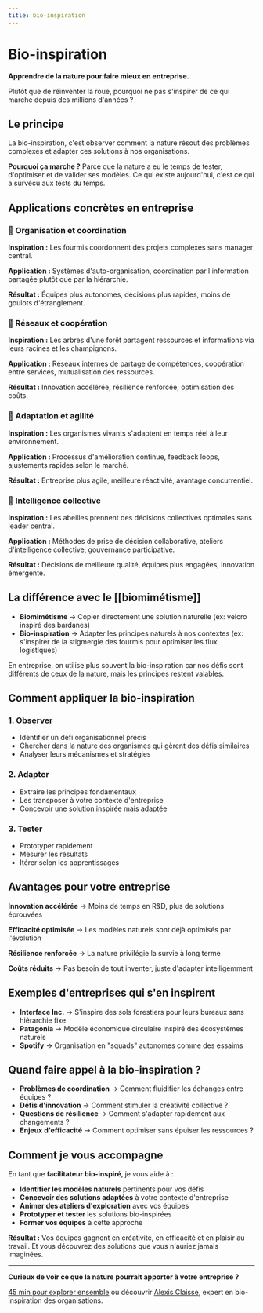 ```yaml
---
title: bio-inspiration
---
```

# Bio-inspiration

**Apprendre de la nature pour faire mieux en entreprise.**

Plutôt que de réinventer la roue, pourquoi ne pas s'inspirer de ce qui marche depuis des millions d'années ?

## Le principe

La bio-inspiration, c'est observer comment la nature résout des problèmes complexes et adapter ces solutions à nos organisations.

**Pourquoi ça marche ?** Parce que la nature a eu le temps de tester, d'optimiser et de valider ses modèles. Ce qui existe aujourd'hui, c'est ce qui a survécu aux tests du temps.

## Applications concrètes en entreprise

### 🐜 Organisation et coordination

**Inspiration :** Les fourmis coordonnent des projets complexes sans manager central.

**Application :** Systèmes d'auto-organisation, coordination par l'information partagée plutôt que par la hiérarchie.

**Résultat :** Équipes plus autonomes, décisions plus rapides, moins de goulots d'étranglement.

### 🌳 Réseaux et coopération

**Inspiration :** Les arbres d'une forêt partagent ressources et informations via leurs racines et les champignons.

**Application :** Réseaux internes de partage de compétences, coopération entre services, mutualisation des ressources.

**Résultat :** Innovation accélérée, résilience renforcée, optimisation des coûts.

### 🦎 Adaptation et agilité

**Inspiration :** Les organismes vivants s'adaptent en temps réel à leur environnement.

**Application :** Processus d'amélioration continue, feedback loops, ajustements rapides selon le marché.

**Résultat :** Entreprise plus agile, meilleure réactivité, avantage concurrentiel.

### 🐝 Intelligence collective

**Inspiration :** Les abeilles prennent des décisions collectives optimales sans leader central.

**Application :** Méthodes de prise de décision collaborative, ateliers d'intelligence collective, gouvernance participative.

**Résultat :** Décisions de meilleure qualité, équipes plus engagées, innovation émergente.

## La différence avec le [[biomimétisme]]

- **Biomimétisme** → Copier directement une solution naturelle (ex: velcro inspiré des bardanes)
- **Bio-inspiration** → Adapter les principes naturels à nos contextes (ex: s'inspirer de la stigmergie des fourmis pour optimiser les flux logistiques)

En entreprise, on utilise plus souvent la bio-inspiration car nos défis sont différents de ceux de la nature, mais les principes restent valables.

## Comment appliquer la bio-inspiration

### 1. Observer

- Identifier un défi organisationnel précis
- Chercher dans la nature des organismes qui gèrent des défis similaires
- Analyser leurs mécanismes et stratégies

### 2. Adapter

- Extraire les principes fondamentaux
- Les transposer à votre contexte d'entreprise
- Concevoir une solution inspirée mais adaptée

### 3. Tester

- Prototyper rapidement
- Mesurer les résultats
- Itérer selon les apprentissages

## Avantages pour votre entreprise

**Innovation accélérée** → Moins de temps en R&D, plus de solutions éprouvées

**Efficacité optimisée** → Les modèles naturels sont déjà optimisés par l'évolution

**Résilience renforcée** → La nature privilégie la survie à long terme

**Coûts réduits** → Pas besoin de tout inventer, juste d'adapter intelligemment

## Exemples d'entreprises qui s'en inspirent

- **Interface Inc.** → S'inspire des sols forestiers pour leurs bureaux sans hiérarchie fixe
- **Patagonia** → Modèle économique circulaire inspiré des écosystèmes naturels
- **Spotify** → Organisation en "squads" autonomes comme des essaims

## Quand faire appel à la bio-inspiration ?

- **Problèmes de coordination** → Comment fluidifier les échanges entre équipes ?
- **Défis d'innovation** → Comment stimuler la créativité collective ?
- **Questions de résilience** → Comment s'adapter rapidement aux changements ?
- **Enjeux d'efficacité** → Comment optimiser sans épuiser les ressources ?

## Comment je vous accompagne

En tant que **facilitateur bio-inspiré**, je vous aide à :

- **Identifier les modèles naturels** pertinents pour vos défis
- **Concevoir des solutions adaptées** à votre contexte d'entreprise
- **Animer des ateliers d'exploration** avec vos équipes
- **Prototyper et tester** les solutions bio-inspirées
- **Former vos équipes** à cette approche

**Résultat :** Vos équipes gagnent en créativité, en efficacité et en plaisir au travail. Et vous découvrez des solutions que vous n'auriez jamais imaginées.

* * *

**Curieux de voir ce que la nature pourrait apporter à votre entreprise ?**

[45 min pour explorer ensemble](https://cal.com/fabrice-liut/45-min-meeting) ou découvrir [Alexis Claisse](https://www.ajc-maintenant.com/), expert en bio-inspiration des organisations.